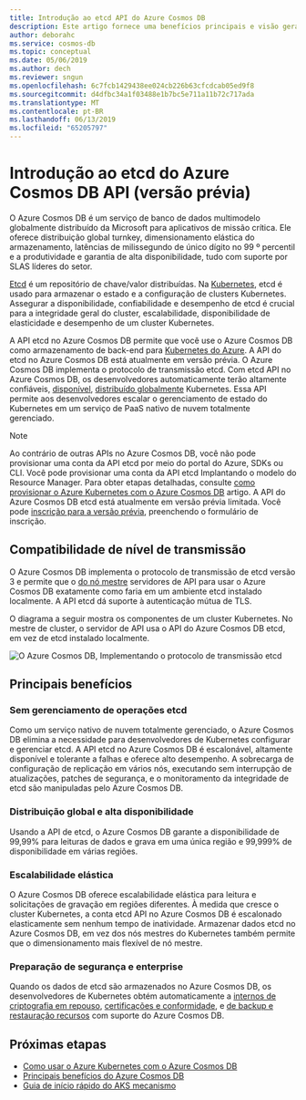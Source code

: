 ```yaml
---
title: Introdução ao etcd API do Azure Cosmos DB
description: Este artigo fornece uma benefícios principais e visão geral do etcd API no Azure Cosmos DB
author: deborahc
ms.service: cosmos-db
ms.topic: conceptual
ms.date: 05/06/2019
ms.author: dech
ms.reviewer: sngun
ms.openlocfilehash: 6c7fcb1429438ee024cb226b63cfcdcab05ed9f8
ms.sourcegitcommit: d4dfbc34a1f03488e1b7bc5e711a11b72c717ada
ms.translationtype: MT
ms.contentlocale: pt-BR
ms.lasthandoff: 06/13/2019
ms.locfileid: "65205797"
---
```

# <a name="introduction-to-the-azure-cosmos-db-etcd-api-preview"></a>Introdução ao etcd do Azure Cosmos DB API (versão prévia)

O Azure Cosmos DB é um serviço de banco de dados multimodelo globalmente distribuído da Microsoft para aplicativos de missão crítica. Ele oferece distribuição global turnkey, dimensionamento elástica do armazenamento, latências de milissegundo de único dígito no 99 º percentil e a produtividade e garantia de alta disponibilidade, tudo com suporte por SLAS líderes do setor.

[Etcd](https://github.com/etcd-io/etcd) é um repositório de chave/valor distribuídas. Na [Kubernetes](https://kubernetes.io/), etcd é usado para armazenar o estado e a configuração de clusters Kubernetes. Assegurar a disponibilidade, confiabilidade e desempenho de etcd é crucial para a integridade geral do cluster, escalabilidade, disponibilidade de elasticidade e desempenho de um cluster Kubernetes. 

A API etcd no Azure Cosmos DB permite que você use o Azure Cosmos DB como armazenamento de back-end para [Kubernetes do Azure](../aks/index.yml). A API do etcd no Azure Cosmos DB está atualmente em versão prévia. O Azure Cosmos DB implementa o protocolo de transmissão etcd. Com etcd API no Azure Cosmos DB, os desenvolvedores automaticamente terão altamente confiáveis, [disponível](high-availability.md), [distribuído globalmente](distribute-data-globally.md) Kubernetes. Essa API permite aos desenvolvedores escalar o gerenciamento de estado do Kubernetes em um serviço de PaaS nativo de nuvem totalmente gerenciado. 

> [!NOTE]
> Ao contrário de outras APIs no Azure Cosmos DB, você não pode provisionar uma conta da API etcd por meio do portal do Azure, SDKs ou CLI. Você pode provisionar uma conta da API etcd Implantando o modelo do Resource Manager. Para obter etapas detalhadas, consulte [como provisionar o Azure Kubernetes com o Azure Cosmos DB](bootstrap-kubernetes-cluster.md) artigo. A API do Azure Cosmos DB etcd está atualmente em versão prévia limitada. Você pode [inscrição para a versão prévia](https://aka.ms/cosmosetcdapi-signup), preenchendo o formulário de inscrição.

## <a name="wire-level-compatibility"></a>Compatibilidade de nível de transmissão

O Azure Cosmos DB implementa o protocolo de transmissão de etcd versão 3 e permite que o [do nó mestre](https://kubernetes.io/docs/concepts/overview/components/) servidores de API para usar o Azure Cosmos DB exatamente como faria em um ambiente etcd instalado localmente. A API etcd dá suporte à autenticação mútua de TLS. 

O diagrama a seguir mostra os componentes de um cluster Kubernetes. No mestre de cluster, o servidor de API usa o API do Azure Cosmos DB etcd, em vez de etcd instalado localmente. 

![O Azure Cosmos DB, Implementando o protocolo de transmissão etcd](./media/etcd-api-introduction/etcd-api-wire-protocol.png)

## <a name="key-benefits"></a>Principais benefícios

### <a name="no-etcd-operations-management"></a>Sem gerenciamento de operações etcd

Como um serviço nativo de nuvem totalmente gerenciado, o Azure Cosmos DB elimina a necessidade para desenvolvedores de Kubernetes configurar e gerenciar etcd. A API etcd no Azure Cosmos DB é escalonável, altamente disponível e tolerante a falhas e oferece alto desempenho. A sobrecarga de configuração de replicação em vários nós, executando sem interrupção de atualizações, patches de segurança, e o monitoramento da integridade de etcd são manipuladas pelo Azure Cosmos DB.

### <a name="global-distribution--high-availability"></a>Distribuição global e alta disponibilidade 

Usando a API de etcd, o Azure Cosmos DB garante a disponibilidade de 99,99% para leituras de dados e grava em uma única região e 99,999% de disponibilidade em várias regiões. 

### <a name="elastic-scalability"></a>Escalabilidade elástica

O Azure Cosmos DB oferece escalabilidade elástica para leitura e solicitações de gravação em regiões diferentes.
À medida que cresce o cluster Kubernetes, a conta etcd API no Azure Cosmos DB é escalonado elasticamente sem nenhum tempo de inatividade. Armazenar dados etcd no Azure Cosmos DB, em vez dos nós mestres do Kubernetes também permite que o dimensionamento mais flexível de nó mestre. 

### <a name="security--enterprise-readiness"></a>Preparação de segurança e enterprise

Quando os dados de etcd são armazenados no Azure Cosmos DB, os desenvolvedores de Kubernetes obtém automaticamente a [internos de criptografia em repouso](database-encryption-at-rest.md), [certificações e conformidade](compliance.md), e [de backup e restauração recursos](online-backup-and-restore.md) com suporte do Azure Cosmos DB. 

## <a name="next-steps"></a>Próximas etapas

* [Como usar o Azure Kubernetes com o Azure Cosmos DB](bootstrap-kubernetes-cluster.md)
* [Principais benefícios do Azure Cosmos DB](introduction.md)
* [Guia de início rápido do AKS mecanismo](https://github.com/Azure/aks-engine/blob/master/docs/tutorials/quickstart.md)